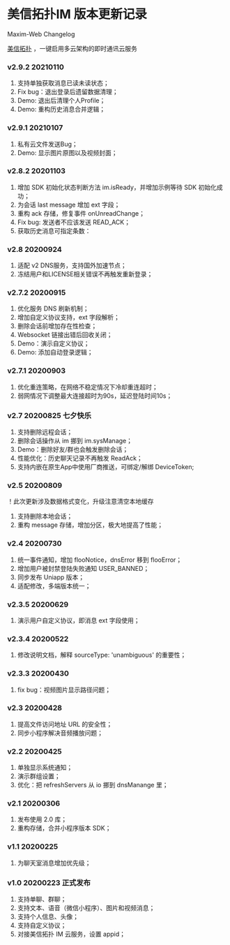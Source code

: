 # 美信拓扑IM 版本更新记录
Maxim-Web Changelog
 
[美信拓扑](https://www.maximtop.com/) ，一键启用多云架构的即时通讯云服务

### v2.9.2 20210110

1. 支持单独获取消息已读未读状态；
2. Fix bug：退出登录后遗留数据清理；
3. Demo: 退出后清理个人Profile； 
4. Demo: 重构历史消息合并逻辑；

### v2.9.1 20210107

1. 私有云文件发送Bug；
2. Demo: 显示图片原图以及视频封面；

### v2.8.2 20201103

1. 增加 SDK 初始化状态判断方法 im.isReady，并增加示例等待 SDK 初始化成功；
2. 为会话 last message 增加 ext 字段；
3. 重构 ack 存储，修复事件 onUnreadChange；
4. Fix bug: 发送者不应该发送 READ_ACK；
5. 获取历史消息可指定条数：

### v2.8 20200924

1. 适配 v2 DNS服务，支持国外加速节点；
2. 冻结用户和LICENSE相关错误不再触发重新登录；

### v2.7.2 20200915

1. 优化服务 DNS 刷新机制；
2. 增加自定义协议支持，ext 字段解析；
3. 删除会话前增加存在性检查；
4. Websocket 链接出错后回收关闭；
5. Demo：演示自定义协议；
6. Demo: 添加自动登录逻辑；

### v2.7.1 20200903

1. 优化重连策略，在网络不稳定情况下冷却重连超时；
2. 弱网情况下调整最大连接超时为90s，延迟登陆时间10s；

### v2.7 20200825 七夕快乐

1. 支持删除远程会话；
2. 删除会话操作从 im 挪到 im.sysManage；
3. Demo：删除好友/群也会触发删除会话；
4. 性能优化：历史聊天记录不再触发 ReadAck；
5. 支持内嵌在原生App中使用厂商推送，可绑定/解绑 DeviceToken;

### v2.5 20200809 

！此次更新涉及数据格式变化，升级注意清空本地缓存

1. 支持删除本地会话；
2. 重构 message 存储，增加分区，极大地提高了性能；
 
### v2.4 20200730

1. 统一事件通知，增加 flooNotice，dnsError 移到 flooError；
2. 增加用户被封禁登陆失败通知 USER_BANNED； 
1. 同步发布 Uniapp 版本；
2. 适配修改，多端版本统一；

### v2.3.5 20200629

1. 演示用户自定义协议，即消息 ext 字段使用；

### v2.3.4 20200522

1. 修改说明文档，解释 sourceType: 'unambiguous' 的重要性； 

### v2.3.3 20200430

1. fix bug：视频图片显示路径问题；

### v2.3 20200428

1. 提高文件访问地址 URL 的安全性；
2. 同步小程序解决音频播放问题；

### v2.2 20200425

1. 单独显示系统通知；
2. 演示群组设置；
3. 优化：把 refreshServers 从 io 挪到 dnsManange 里；

### v2.1 20200306

1. 发布使用 2.0 库；
2. 重构存储，合并小程序版本 SDK；

### v1.1 20200225

1. 为聊天室消息增加优先级；

### v1.0 20200223 正式发布

1. 支持单聊、群聊；
2. 支持文本、语音（微信小程序）、图片和视频消息；
3. 支持个人信息、头像；
4. 支持自定义协议；
5. 对接美信拓扑 IM 云服务，设置 appid；
